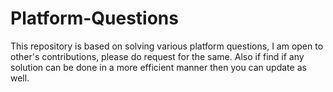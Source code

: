# Platform-Questions
This repository is based on solving various platform questions, I am open to other's contributions, please do request for the same. Also if find if any solution can be done in a more efficient manner then you can update as well.
